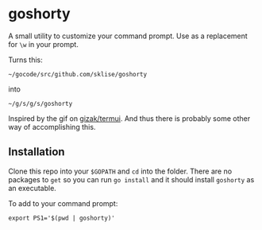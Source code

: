 # goshorty

A small utility to customize your command prompt. Use as a replacement for `\w` in your prompt.

Turns this:

```
~/gocode/src/github.com/sklise/goshorty
```

into

```
~/g/s/g/s/goshorty
```

Inspired by the gif on [gizak/termui](https://github.com/gizak/termui). And thus there is probably some other way of accomplishing this.

## Installation

Clone this repo into your `$GOPATH` and `cd` into the folder. There are no packages to `get` so you can run `go install` and it should install `goshorty` as an executable.

To add to your command prompt:

```
export PS1='$(pwd | goshorty)'
```